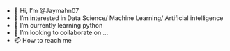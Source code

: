 - 👋 Hi, I’m @Jaymahn07
- 👀 I’m interested in Data Science/ Machine Learning/ Artificial intelligence
- 🌱 I’m currently learning python
- 💞️ I’m looking to collaborate on ...
- 📫 How to reach me 

<!---
Jaymahn07/Jaymahn07 is a ✨ special ✨ repository because its `README.md` (this file) appears on your GitHub profile.
You can click the Preview link to take a look at your changes.
--->
